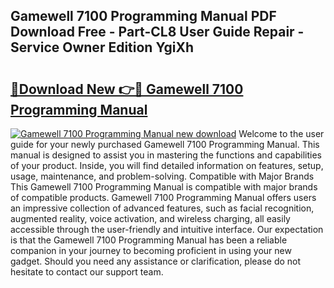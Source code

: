 ## Gamewell 7100 Programming Manual PDF Download Free - Part-CL8 User Guide Repair - Service Owner Edition YgiXh

# <h2><a href="http://bc52420.oget.top/?id=Gamewell+7100+Programming+Manual">🔗Download New 👉🔴 Gamewell 7100 Programming Manual</a></h2>

[![Gamewell 7100 Programming Manual new download](https://i.imgur.com/5g1atiW.png)](http://bc52420.oget.top/?id=Gamewell+7100+Programming+Manual)
Welcome to the user guide for your newly purchased Gamewell 7100 Programming Manual. This manual is designed to assist you in mastering the functions and capabilities of your product. Inside, you will find detailed information on features, setup, usage, maintenance, and problem-solving. Compatible with Major Brands This Gamewell 7100 Programming Manual is compatible with major brands of compatible products. Gamewell 7100 Programming Manual offers users an impressive collection of advanced features, such as facial recognition, augmented reality, voice activation, and wireless charging, all easily accessible through the user-friendly and intuitive interface. Our expectation is that the Gamewell 7100 Programming Manual has been a reliable companion in your journey to becoming proficient in using your new gadget. Should you need any assistance or clarification, please do not hesitate to contact our support team.
